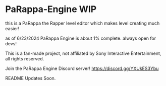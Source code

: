 # PaRappa-Engine WIP
this is a PaRappa the Rapper level editor which makes level creating much easier!

as of 6/23/2024 PaRappa Engine is about 1% complete.
always open for devs!

This is a fan-made project, not affiliated by Sony Interactive Entertainment, all rights reserved.

Join the PaRappa Engine Discord server! https://discord.gg/YXUkES3Ybu 

README Updates Soon.
